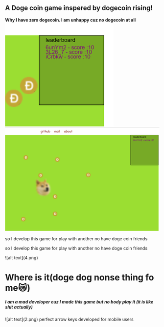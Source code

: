 ## A Doge coin game inspered by dogecoin rising!
<b>Why I have zero dogecoin. I am unhappy cuz no dogecoin at all</b>![alt text](3.png)
![alt text](1.png)
<p>so I develop this game for play with another no have doge coin friends</p>
 
<p>so I develop this game for play with another no have doge coin friends</p>
![alt text](4.png) 
<h1>Where is it(doge dog nonse thing fo me😿)</h1>
<h5>I am a mad developer cuz I made this game but no body play it (it is like shit actually)</h5>
![alt text](2.png) 
perfect arrow keys 
developed for
mobile users
